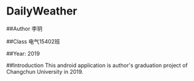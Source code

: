 # DailyWeather

##Author
李玥

##Class
电气15402班

##Year:
2019

##Introduction
This android application is author's graduation project of Changchun University in 2019.
